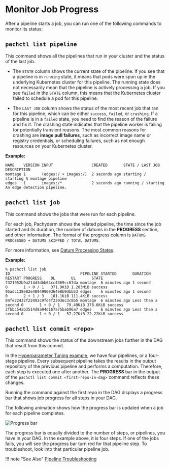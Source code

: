 # Monitor Job Progress

After a pipeline starts a job, you can run one of the following commands
to monitor its status:

## `pachctl list pipeline`

  This command shows all the pipelines that run in your cluster
  and the status of the last job. 

  - The `STATE` column shows the current
    state of the pipeline. If you see that a pipeline is in `running`
    state, it means that pods were spun up in the underlying Kubernetes
    cluster for this pipeline. The running state does not necessarily mean
    that the pipeline is actively processing a job. If you see `failed` in
    the `STATE`
    column, this means that the Kubernetes cluster failed to schedule a pod for
    this pipeline.

  - The `LAST JOB` column shows the status of the most recent job that ran
    for this pipeline, which can be either `success`, `failed`, or
    `crashing`. If a pipeline is in a `failed` state, you need to find the
    reason of the failure and fix it. The crashing state indicates that
    the pipeline worker is failing for potentially transient reasons. The
    most common reasons for crashing are **image pull failures**, such as
    incorrect image name or registry credentials, or scheduling failures,
    such as not enough resources on your Kubernetes cluster.

  **Example:**

  ```shell
  NAME    VERSION INPUT                 CREATED       STATE / LAST JOB    DESCRIPTION
  montage 1       (edges:/ ⨯ images:/)  2 seconds ago starting / starting A montage pipeline
  edges   1       images:/*             2 seconds ago running / starting  An edge detection pipeline.
  ```

## `pachctl list job`

  This command shows the jobs that were run for each pipeline. 
  
  For each job, Pachyderm shows the related pipeline, the time since the job started and its duration, the number of datums in the **PROGRESS** section,  and other information.
  The format of the progress column is `DATUMS PROCESSED + DATUMS SKIPPED / TOTAL DATUMS`.

  For more information, see
  [Datum Processing States](../../../concepts/pipeline-concepts/datum/datum-processing-states/).

  **Example:**

  ```shell
  % pachctl list job
  ID                               PIPELINE STARTED       DURATION           RESTART PROGRESS    DL       UL       STATE
  7321952b9a214d3dbb64cc4369cc67da montage  6 minutes ago 1 second           0       1 + 0 / 1   371.9KiB 1.283MiB success
  95adc138e82e48949909364e8b9dbb53 edges    6 minutes ago 1 second           0       2 + 1 / 3   181.1KiB 111.4KiB success
  84fe22432f22492c9fd4f23036c3c8b5 montage  6 minutes ago Less than a second 0       1 + 0 / 1   79.49KiB 378.6KiB success
  2fbbc54ab3514d8a94d1b7a75bab96a7 edges    6 minutes ago Less than a second 0       1 + 0 / 1   57.27KiB 22.22KiB success
  ```

## `pachctl list commit <repo>`

  This command shows the status of the downstream jobs further in
  the DAG that result from this commit.
  
  In the [Hyperparameter Tuning example](https://github.com/pachyderm/pachyderm/tree/master/examples/ml/hyperparameter), we have four pipelines,
  or a four-stage pipeline. Every subsequent pipeline takes the results
  in the output repository of the previous pipeline and performs a
  computation. Therefore, each step is executed one after another.
  The **PROGRESS** bar in the output of the `pachctl list commit <first-repo-in-dag>`
  command reflects these changes.

  Running the command against the first repo in the DAG displays
  a progress bar that shows job progress for all steps in your DAG.

  The following animation shows how the progress bar is updated
  when a job for each pipeline completes.

  ![Progress bar](../../../assets/images/list_commit_progress_bar.gif)

  The progress bar is equally divided to the number of steps, or pipelines,
  you have in your DAG. In the example above, it is four steps.
  If one of the jobs fails, you will see the progress bar turn red
  for that pipeline step. To troubleshoot, look into that particular
  pipeline job.

!!! note "See Also"
    [Pipeline Troubleshooting](../../../troubleshooting/pipeline_troubleshooting/)
